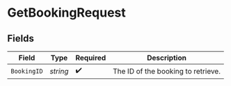 # GetBookingRequest


## Fields

| Field                              | Type                               | Required                           | Description                        |
| ---------------------------------- | ---------------------------------- | ---------------------------------- | ---------------------------------- |
| `BookingID`                        | *string*                           | :heavy_check_mark:                 | The ID of the booking to retrieve. |